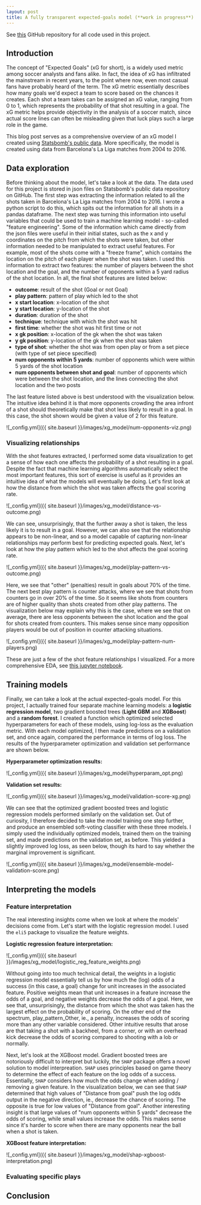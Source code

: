 ```yaml
---
layout: post
title: A fully transparent expected-goals model (**work in progress**)
---
```

See [this](https://github.com/RobBlumberg/xg_model) GitHub repository for all code used in this project. 

## Introduction

The concept of "Expected Goals" (xG for short), is a widely used metric among soccer analysts and fans alike. In fact, the idea of xG has infiltrated the mainstream in recent years, to the point where now, even most casual fans have probably heard of the term. The xG metric essentially describes how many goals we'd expect a team to score based on the chances it creates. Each shot a team takes can be assigned an xG value, ranging from 0 to 1, which represents the probability of that shot resulting in a goal. The xG metric helps provide objectivity in the analysis of a soccer match, since actual score lines can often be misleading given that luck plays such a large role in the game. 

This blog post serves as a comprehensive overview of an xG model I created using [Statsbomb's public data](https://github.com/statsbomb/open-data). More specifically, the model is created using data from Barcelona's La Liga matches from 2004 to 2016.

## Data exploration

Before thinking about the model, let's take a look at the data. The data used for this project is stored in json files on Statsbomb's public data repository on GitHub. The first step was extracting the information related to all the shots taken in Barcelona's La Liga matches from 2004 to 2016. I wrote a python script to do this, which spits out the information for all shots in a pandas dataframe. The next step was turning this information into useful variables that could be used to train a machine learning model - so-called "feature engineering". Some of the information which came directly from the json files were useful in their initial states, such as the x and y coordinates on the pitch from which the shots were taken, but other information needed to be manipulated to extract useful features. For example, most of the shots come with a "freeze frame", which contains the location on the pitch of each player when the shot was taken. I used this information to extract two features: the number of players between the shot location and the goal, and the number of opponents within a 5 yard radius of the shot location. In all, the final shot features are listed below:

- **outcome**: result of the shot (Goal or not Goal)
- **play pattern**: pattern of play which led to the shot
- **x start location**: x-location of the shot 
- **y start location**: y-location of the shot 
- **duration**: duration of the shot
- **technique**: technique with which the shot was hit
- **first time**: whether the shot was hit first time or not
- **x gk position**: x-location of the gk when the shot was taken
- **y gk position**: y-location of the gk when the shot was taken
- **type of shot**: whether the shot was from open play or from a set piece (with type of set piece specified)
- **num opponents within 5 yards**: number of opponents which were within 5 yards of the shot location
- **num opponents between shot and goal**: number of opponents which were between the shot location, and the lines connecting the shot location and the two posts

The last feature listed above is best understood with the visualization below. The intuitive idea behind it is that more opponents crowding the area infront of a shot should theoretically make that shot less likely to result in a goal. In this case, the shot shown would be given a value of 2 for this feature.

![_config.yml]({{ site.baseurl }}/images/xg_model/num-opponents-viz.png)

### Visualizing relationships

With the shot features extracted, I performed some data visualization to get a sense of how each one affects the probability of a shot resulting in a goal. Despite the fact that machine learning algorithms automatically select the most important features, this sort of exercise is useful as it provides an intuitive idea of what the models will eventually be doing. Let's first look at how the distance from which the shot was taken affects the goal scoring rate. 

![_config.yml]({{ site.baseurl }}/images/xg_model/distance-vs-outcome.png)

We can see, unsurprisingly, that the further away a shot is taken, the less likely it is to result in a goal. However, we can also see that the relationship appears to be non-linear, and so a model capable of capturing non-linear relationships may perform best for predicting expected goals. Next, let's look at how the play pattern which led to the shot affects the goal scoring rate.

![_config.yml]({{ site.baseurl }}/images/xg_model/play-pattern-vs-outcome.png)

Here, we see that "other" (penalties) result in goals about 70% of the time. The next best play pattern is counter attacks, where we see that shots from counters go in over 20% of the time. So it seems like shots from counters are of higher quality than shots created from other play patterns. The visualization below may explain why this is the case, where we see that on average, there are less opponents between the shot location and the goal for shots created from counters. This makes sense since many opposition players would be out of position in counter attacking situations. 

![_config.yml]({{ site.baseurl }}/images/xg_model/play-pattern-num-players.png)

These are just a few of the shot feature relationships I visualized. For a more comprehensive EDA, see [this jupyter notebook](https://github.com/RobBlumberg/xg_model/blob/master/src/xg_model.ipynb). 

## Training models

Finally, we can take a look at the actual expected-goals model. For this project, I actually trained four separate machine learning models: a **logistic regression model**, two gradient boosted trees (**Light GBM** and **XGBoost**) and a **random forest**. I created a function which optimized selected hyperparameters for each of these models, using log-loss as the evaluation metric. With each model optimized, I then made predictions on a validation set, and once again, compared the performance in terms of log loss. The results of the hyperparameter optimization and validation set performance are shown below.

**Hyperparameter optimization results:**

![_config.yml]({{ site.baseurl }}/images/xg_model/hyperparam_opt.png)

**Validation set results:**

![_config.yml]({{ site.baseurl }}/images/xg_model/validation-score-xg.png)

We can see that the optimized gradient boosted trees and logistic regression models performed similarly on the validation set. Out of curiosity, I therefore decided to take the model training one step further, and produce an ensembled soft-voting classifier with these three models. I simply used the individually optimized models, trained them on the training set, and made predictions on the validation set, as before. This yielded a slightly improved log loss, as seen below, though its hard to say whether the marginal improvement is significant. 

![_config.yml]({{ site.baseurl }}/images/xg_model/ensemble-model-validation-score.png)

## Interpreting the models

### Feature interpretation

The real interesting insights come when we look at where the models' decisions come from. Let's start with the logistic regression model. I used the `eli5` package to visualize the feature weights.

**Logistic regression feature interpretation:**

![_config.yml]({{ site.baseurl }}/images/xg_model/logistic_reg_feature_weights.png)

Without going into too much technical detail, the weights in a logistic regression model essentially tell us by how much the (log) odds of a success (in this case, a goal) change for unit increases in the associated feature. Positive weights mean that unit increases in a feature increase the odds of a goal, and negative weights decrease the odds of a goal. Here, we see that, unsurprisingly, the distance from which the shot was taken has the largest effect on the probability of scoring. On the other end of the spectrum, play_pattern_Other, ie., a penalty, increases the odds of scoring more than any other variable considered. Other intuitive results that arose are that taking a shot with a backheel, from a corner, or with an overhead kick decrease the odds of scoring compared to shooting with a lob or normally. 

Next, let's look at the XGBoost model. Gradient boosted trees are notoriously difficult to interpret but luckily, the `SHAP` package offers a novel solution to model interpreation. `SHAP` uses principles based on game theory to determine the effect of each feature on the log odds of a success. Essentially, `SHAP` considers how much the odds change when adding / removing a given feature. In the visualization below, we can see that `SHAP` determined that high values of "Distance from goal" push the log odds output in the negative direction, ie., decrease the chance of scoring. The opposite is true for low values of "Distance from goal". Another interesting insight is that large values of "num opponents within 5 yards" decrease the odds of scoring, while small values increase the odds. This makes sense since it's harder to score when there are many opponents near the ball when a shot is taken. 

**XGBoost feature interpretation:**

![_config.yml]({{ site.baseurl }}/images/xg_model/shap-xgboost-interpretation.png)

### Evaluating specific plays

## Conclusion

